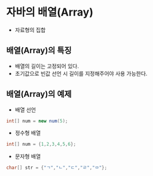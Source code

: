 자바의 배열(Array)
===
- 자료형의 집합

배열(Array)의 특징
---
- 배열의 길이는 고정되어 있다.
- 초기값으로 빈값 선언 시 길이를 지정해주어야 사용 가능한다.

배열(Array)의 예제
---
- 배열 선언
```java
int[] num = new num(5);
```
- 정수형 배열
```java
int[] num = {1,2,3,4,5,6};
```
- 문자형 배열
```java
char[] str = {"ㄱ","ㄴ","ㄷ","ㄹ","ㅁ"};
```